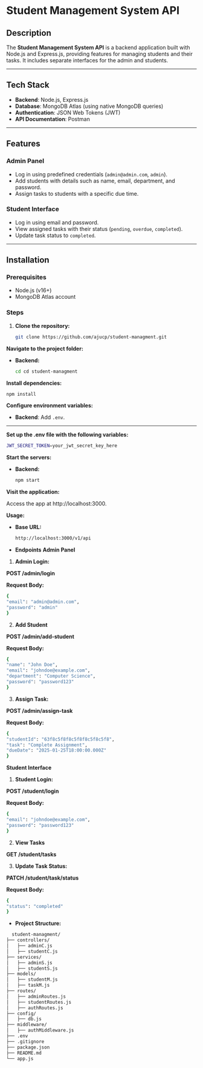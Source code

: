 # **Student Management System API**

## **Description**
The **Student Management System API** is a backend application built with Node.js and Express.js, providing features for managing students and their tasks. It includes separate interfaces for the admin and students.

---

## Tech Stack
- **Backend**: Node.js, Express.js
- **Database**: MongoDB Atlas (using native MongoDB queries)
- **Authentication**: JSON Web Tokens (JWT)
- **API Documentation**: Postman

---


## Features

### Admin Panel
- Log in using predefined credentials (`admin@admin.com`, `admin`).
- Add students with details such as name, email, department, and password.
- Assign tasks to students with a specific due time.

### Student Interface
- Log in using email and password.
- View assigned tasks with their status (`pending`, `overdue`, `completed`).
- Update task status to `completed`.

---

## Installation

### Prerequisites
- Node.js (v16+)
- MongoDB Atlas account

### Steps
1. **Clone the repository:**
   ```bash
   git clone https://github.com/ajucp/student-managment.git

 **Navigate to the project folder:**


- **Backend:**
  ```bash
  cd cd student-managment

**Install dependencies:**

```bash
npm install
```

**Configure environment variables:**

- **Backend**: Add `.env`.  

---
**Set up the .env file with the following variables:**

```bash
JWT_SECRET_TOKEN=your_jwt_secret_key_here
```

**Start the servers:**


- **Backend:**
  ```bash
  npm start

**Visit the application:**

Access the app at http://localhost:3000.

**Usage:**

- **Base URL:**
  ```bash
  http://localhost:3000/v1/api

- **Endpoints**
**Admin Panel**

1. **Admin Login:**


**POST /admin/login**

  **Request Body:**
  ```bash
  {
  "email": "admin@admin.com",
  "password": "admin"
}

```
2. **Add Student**


**POST /admin/add-student**

  **Request Body:**
  ```bash
  {
  "name": "John Doe",
  "email": "johndoe@example.com",
  "department": "Computer Science",
  "password": "password123"
}

```

3. **Assign Task:**


**POST /admin/assign-task**

  **Request Body:**
  ```bash
  {
  "studentId": "63f8c5f8f8c5f8f8c5f8c5f8",
  "task": "Complete Assignment",
  "dueDate": "2025-01-25T18:00:00.000Z"
}

```

**Student Interface**

1. **Student Login:**


**POST /student/login**

  **Request Body:**
  ```bash
  {
  "email": "johndoe@example.com",
  "password": "password123"
}


```
2. **View Tasks**


**GET /student/tasks**

 

3. **Update Task Status:**


**PATCH /student/task/status**

  **Request Body:**
  ```bash
  {
  "status": "completed"
}
```

- **Project Structure:**
```bash
  student-managment/
├── controllers/
│   ├── adminC.js
│   ├── studentC.js
├── services/
│   ├── adminS.js
│   ├── studentS.js
├── models/
│   ├── studentM.js
│   ├── taskM.js
├── routes/
│   ├── adminRoutes.js
│   ├── studentRoutes.js
│   ├── authRoutes.js
├── config/
│   ├── db.js
├── middleware/
│   ├── authMiddleware.js
├── .env
├── .gitignore
├── package.json
├── README.md
└── app.js

```